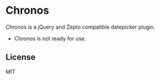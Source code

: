 # Chronos

Chronos is a jQuery and Zepto compatible datepicker plugin.

* Chronos is not ready for use.



## License

MIT
